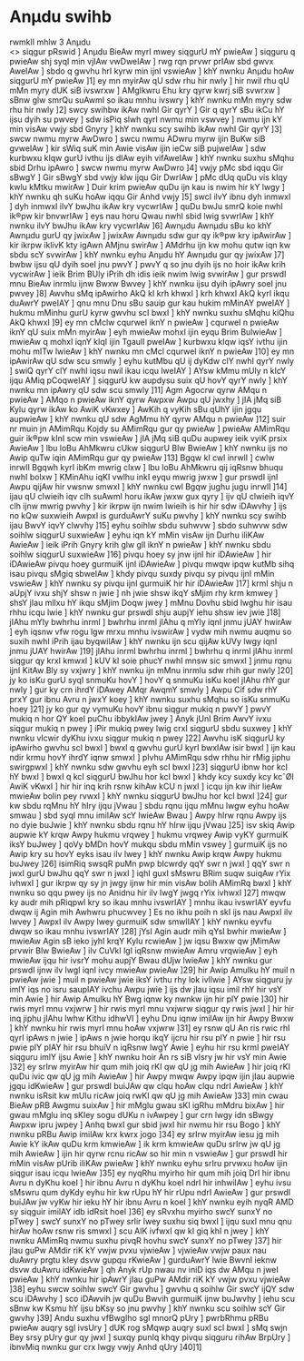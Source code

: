 # Anµdu swihb

rwmklI mhlw 3 Anµdu  
<> siqgur pRswid ] 
Anµdu BieAw myrI mwey siqgurU mY pwieAw ] 
siqguru q pwieAw shj syqI min vjIAw vwDweIAw ] 
rwg rqn prvwr prIAw sbd gwvx AweIAw ] 
sbdo q gwvhu hrI kyrw min ijnI vswieAw ] 
khY nwnku Anµdu hoAw siqgurU mY pwieAw ]1] 
ey mn myirAw qU sdw rhu hir nwly ] 
hir nwil rhu qU mMn myry dUK siB ivswrxw ] 
AMgIkwru Ehu kry qyrw kwrj siB svwrxw ] 
sBnw glw smrQu suAwmI so ikau mnhu ivswry ] 
khY nwnku mMn myry sdw rhu hir nwly ]2] 
swcy swihbw ikAw nwhI Gir qyrY ] 
Gir q qyrY sBu ikCu hY ijsu dyih su pwvey ] 
sdw isPiq slwh qyrI nwmu min vswvey ] 
nwmu ijn kY min visAw vwjy sbd Gnyry ] 
khY nwnku scy swihb ikAw nwhI Gir qyrY ]3] 
swcw nwmu myrw AwDwro ] 
swcu nwmu ADwru myrw ijin BuKw siB gvweIAw ] 
kir sWiq suK min Awie visAw ijin ieCw siB pujweIAw ] 
sdw kurbwxu kIqw gurU ivthu ijs dIAw eyih vifAweIAw ] 
khY nwnku suxhu sMqhu sbid Drhu ipAwro ] 
swcw nwmu myrw AwDwro ]4] 
vwjy pMc sbd iqqu Gir sBwgY ] 
Gir sBwgY sbd vwjy klw ijqu Gir DwrIAw ] 
pMc dUq quDu vis kIqy kwlu kMtku mwirAw ] 
Duir krim pwieAw quDu ijn kau is nwim hir kY lwgy ] 
khY nwnku qh suKu hoAw iqqu Gir Anhd vwjy ]5] 
swcI ilvY ibnu dyh inmwxI ] 
dyh inmwxI ilvY bwJhu ikAw kry vycwrIAw ] 
quDu bwJu smrQ koie nwhI ik®pw kir bnvwrIAw ] 
eys nau horu Qwau nwhI sbid lwig svwrIAw ] 
khY nwnku ilvY bwJhu ikAw kry vycwrIAw ]6] 
Awnµdu Awnµdu sBu ko khY Awnµdu gurU qy jwixAw ] 
jwixAw Awnµdu sdw gur qy ik®pw kry ipAwirAw ] 
kir ikrpw iklivK kty igAwn AMjnu swirAw ] 
AMdrhu ijn kw mohu qutw iqn kw sbdu scY svwirAw ] 
khY nwnku eyhu Anµdu hY Awnµdu gur qy jwixAw ]7] 
bwbw ijsu qU dyih soeI jnu pwvY ] 
pwvY q so jnu dyih ijs no hoir ikAw krih vycwirAw ] 
ieik Brim BUly iPrih dh idis ieik nwim lwig svwirAw ] 
gur prswdI mnu BieAw inrmlu ijnw Bwxw Bwvey ] 
khY nwnku ijsu dyih ipAwry soeI jnu pwvey ]8] 
Awvhu sMq ipAwirho AkQ kI krh khwxI ] 
krh khwxI AkQ kyrI ikqu duAwrY pweIAY ] 
qnu mnu Dnu sBu sauip gur kau hukim mMinAY pweIAY ] 
hukmu mMinhu gurU kyrw gwvhu scI bwxI ] 
khY nwnku suxhu sMqhu kiQhu AkQ khwxI ]9] 
ey mn cMclw cqurweI iknY n pwieAw ] 
cqurweI n pwieAw iknY qU suix mMn myirAw ] 
eyh mwieAw mohxI ijin eyqu Brim BulwieAw ] 
mwieAw q mohxI iqnY kIqI ijin TgaulI pweIAw ] 
kurbwxu kIqw iqsY ivthu ijin mohu mITw lwieAw ] 
khY nwnku mn cMcl cqurweI iknY n pwieAw ]10] 
ey mn ipAwirAw qU sdw scu smwly ] 
eyhu kutMbu qU ij dyKdw clY nwhI qyrY nwly ] 
swiQ qyrY clY nwhI iqsu nwil ikau icqu lweIAY ] 
AYsw kMmu mUly n kIcY ijqu AMiq pCoqweIAY ] 
siqgurU kw aupdysu suix qU hovY qyrY nwly ] 
khY nwnku mn ipAwry qU sdw scu smwly ]11] 
Agm Agocrw qyrw AMqu n pwieAw ] 
AMqo n pwieAw iknY qyrw Awpxw Awpu qU jwxhy ] 
jIA jMq siB Kylu qyrw ikAw ko AwiK vKwxey ] 
AwKih q vyKih sBu qUhY ijin jgqu aupwieAw ] 
khY nwnku qU sdw AgMmu hY qyrw AMqu n pwieAw ]12] 
suir nr muin jn AMimRqu Kojdy su AMimRqu gur qy pwieAw ] 
pwieAw AMimRqu guir ik®pw kInI scw min vswieAw ] 
jIA jMq siB quDu aupwey ieik vyiK prsix AwieAw ] 
lbu loBu AhMkwru cUkw siqgurU Blw BwieAw ] 
khY nwnku ijs no Awip quTw iqin AMimRqu gur qy pwieAw ]13] 
Bgqw kI cwl inrwlI ] 
cwlw inrwlI Bgqwh kyrI ibKm mwrig clxw ] 
lbu loBu AhMkwru qij iqRsnw bhuqu nwhI bolxw ] 
KMinAhu iqKI vwlhu inkI eyqu mwrig jwxw ] 
gur prswdI ijnI Awpu qijAw hir vwsnw smwxI ] 
khY nwnku cwl Bgqw jughu jugu inrwlI ]14] 
ijau qU clwieih iqv clh suAwmI horu ikAw jwxw gux qyry ] 
ijv qU clwieih iqvY clh ijnw mwrig pwvhy ] 
kir ikrpw ijn nwim lwieih is hir hir sdw iDAwvhy ] 
ijs no kQw suxwieih AwpxI is gurduAwrY suKu pwvhy ] 
khY nwnku scy swihb ijau BwvY iqvY clwvhy ]15] 
eyhu soihlw sbdu suhwvw ] 
sbdo suhwvw sdw soihlw siqgurU suxwieAw ] 
eyhu iqn kY mMin visAw ijn Durhu iliKAw AwieAw ] 
ieik iPrih Gnyry krih glw glI iknY n pwieAw ] 
khY nwnku sbdu soihlw siqgurU suxwieAw ]16] 
pivqu hoey sy jnw ijnI hir iDAwieAw ] 
hir iDAwieAw pivqu hoey gurmuiK ijnI iDAwieAw ] 
pivqu mwqw ipqw kutMb sihq isau pivqu sMgiq sbweIAw ] 
khdy pivqu suxdy pivqu sy pivqu ijnI mMin vswieAw ] 
khY nwnku sy pivqu ijnI gurmuiK hir hir iDAwieAw ]17] 
krmI shju n aUpjY ivxu shjY shsw n jwie ] 
nh jwie shsw ikqY sMjim rhy krm kmwey ] 
shsY jIau mlIxu hY ikqu sMjim Doqw jwey ] 
mMnu Dovhu sbid lwghu hir isau rhhu icqu lwie ] 
khY nwnku gur prswdI shju aupjY iehu shsw iev jwie ]18] 
jIAhu mYly bwhrhu inrml ] 
bwhrhu inrml jIAhu q mYly iqnI jnmu jUAY hwirAw ] 
eyh iqsnw vfw rogu lgw mrxu mnhu ivswirAw ] 
vydw mih nwmu auqmu so suxih nwhI iPrih ijau byqwilAw ] 
khY nwnku ijn scu qijAw kUVy lwgy iqnI jnmu jUAY hwirAw ]19] 
jIAhu inrml bwhrhu inrml ] 
bwhrhu q inrml jIAhu inrml siqgur qy krxI kmwxI ] 
kUV kI soie phucY nwhI mnsw sic smwxI ] 
jnmu rqnu ijnI KitAw Bly sy vxjwry ] 
khY nwnku ijn mMnu inrmlu sdw rhih gur nwly ]20] 
jy ko isKu gurU syqI snmuKu hovY ] 
hovY q snmuKu isKu koeI jIAhu rhY gur nwly ] 
gur ky crn ihrdY iDAwey AMqr AwqmY smwly ] 
Awpu Cif sdw rhY prxY gur ibnu Avru n jwxY koey ] 
khY nwnku suxhu sMqhu so isKu snmuKu hoey ]21] 
jy ko gur qy vymuKu hovY ibnu siqgur mukiq n pwvY ] 
pwvY mukiq n hor QY koeI puChu ibbykIAw jwey ] 
Anyk jUnI Brim AwvY ivxu siqgur mukiq n pwey ] 
iPir mukiq pwey lwig crxI siqgurU sbdu suxwey ] 
khY nwnku vIcwir dyKhu ivxu siqgur mukiq n pwey ]22] 
Awvhu isK siqgurU ky ipAwirho gwvhu scI bwxI ] 
bwxI q gwvhu gurU kyrI bwxIAw isir bwxI ] 
ijn kau ndir krmu hovY ihrdY iqnw smwxI ] 
pIvhu AMimRqu sdw rhhu hir rMig jiphu swirgpwxI ] 
khY nwnku sdw gwvhu eyh scI bwxI ]23] 
siqgurU ibnw hor kcI hY bwxI ] 
bwxI q kcI siqgurU bwJhu hor kcI bwxI ] 
khdy kcy suxdy kcy kcˆØI AwiK vKwxI ] 
hir hir inq krih rsnw kihAw kCU n jwxI ] 
icqu ijn kw ihir lieAw mwieAw bolin pey rvwxI ] 
khY nwnku siqgurU bwJhu hor kcI bwxI ]24] 
gur kw sbdu rqMnu hY hIry ijqu jVwau ] 
sbdu rqnu ijqu mMnu lwgw eyhu hoAw smwau ] 
sbd syqI mnu imilAw scY lwieAw Bwau ] 
Awpy hIrw rqnu Awpy ijs no dyie buJwie ] 
khY nwnku sbdu rqnu hY hIrw ijqu jVwau ]25] 
isv skiq Awip aupwie kY krqw Awpy hukmu vrqwey ] 
hukmu vrqwey Awip vyKY gurmuiK iksY buJwey ] 
qoVy bMDn hovY mukqu sbdu mMin vswey ] 
gurmuiK ijs no Awip kry su hovY eyks isau ilv lwey ] 
khY nwnku Awip krqw Awpy hukmu buJwey ]26] 
isimRiq swsqR puMn pwp bIcwrdy qqY swr n jwxI ] 
qqY swr n jwxI gurU bwJhu qqY swr n jwxI ] 
iqhI guxI sMswru BRim suqw suiqAw rYix ivhwxI ] 
gur ikrpw qy sy jn jwgy ijnw hir min visAw bolih AMimRq bwxI ] 
khY nwnku so qqu pwey ijs no Anidnu hir ilv lwgY jwgq rYix ivhwxI ]27] 
mwqw ky audr mih pRiqpwl kry so ikau mnhu ivswrIAY ] 
mnhu ikau ivswrIAY eyvfu dwqw ij Agin mih Awhwru phucwvey ] 
Es no ikhu poih n skI ijs nau AwpxI ilv lwvey ] 
AwpxI ilv Awpy lwey gurmuiK sdw smwlIAY ] 
khY nwnku eyvfu dwqw so ikau mnhu ivswrIAY ]28] 
jYsI Agin audr mih qYsI bwhir mwieAw ] 
mwieAw Agin sB ieko jyhI krqY Kylu rcwieAw ] 
jw iqsu Bwxw qw jMimAw prvwir Blw BwieAw ] 
ilv CuVkI lgI iqRsnw mwieAw Amru vrqwieAw ] 
eyh mwieAw ijqu hir ivsrY mohu aupjY Bwau dUjw lwieAw ] 
khY nwnku gur prswdI ijnw ilv lwgI iqnI ivcy mwieAw pwieAw ]29] 
hir Awip Amulku hY muil n pwieAw jwie ] 
muil n pwieAw jwie iksY ivthu rhy lok ivllwie ] 
AYsw siqguru jy imlY iqs no isru saupIAY ivchu Awpu jwie ] 
ijs dw jIau iqsu imil rhY hir vsY min Awie ] 
hir Awip Amulku hY Bwg iqnw ky nwnkw ijn hir plY pwie ]30] 
hir rwis myrI mnu vxjwrw ] 
hir rwis myrI mnu vxjwrw siqgur qy rwis jwxI ] 
hir hir inq jiphu jIAhu lwhw Kithu idhwVI ] 
eyhu Dnu iqnw imilAw ijn hir Awpy Bwxw ] 
khY nwnku hir rwis myrI mnu hoAw vxjwrw ]31] 
ey rsnw qU An ris rwic rhI qyrI ipAws n jwie ] 
ipAws n jwie horqu ikqY ijcru hir rsu plY n pwie ] 
hir rsu pwie plY pIAY hir rsu bhuiV n iqRsnw lwgY Awie ] 
eyhu hir rsu krmI pweIAY siqguru imlY ijsu Awie ] 
khY nwnku hoir An rs siB vIsry jw hir vsY min Awie ]32] 
ey srIrw myirAw hir qum mih joiq rKI qw qU jg mih AwieAw ] 
hir joiq rKI quDu ivic qw qU jg mih AwieAw ] 
hir Awpy mwqw Awpy ipqw ijin jIau aupwie jgqu idKwieAw ] 
gur prswdI buiJAw qw clqu hoAw clqu ndrI AwieAw ] 
khY nwnku isRsit kw mUlu ricAw joiq rwKI qw qU jg mih AwieAw ]33] 
min cwau BieAw pRB Awgmu suixAw ] 
hir mMglu gwau sKI igRhu mMdru bixAw ] 
hir gwau mMglu inq sKIey sogu dUKu n ivAwpey ] 
gur crn lwgy idn sBwgy Awpxw ipru jwpey ] 
Anhq bwxI gur sbid jwxI hir nwmu hir rsu Bogo ] 
khY nwnku pRBu Awip imilAw krx kwrx jogo ]34] 
ey srIrw myirAw iesu jg mih Awie kY ikAw quDu krm kmwieAw ] 
ik krm kmwieAw quDu srIrw jw qU jg mih AwieAw ] 
ijin hir qyrw rcnu ricAw so hir min n vswieAw ] 
gur prswdI hir mMin visAw pUrib iliKAw pwieAw ] 
khY nwnku eyhu srIru prvwxu hoAw ijin siqgur isau icqu lwieAw ]35] 
ey nyqRhu myirho hir qum mih joiq DrI hir ibnu Avru n dyKhu koeI ] 
hir ibnu Avru n dyKhu koeI ndrI hir inhwilAw ] 
eyhu ivsu sMswru qum dyKdy eyhu hir kw rUpu hY hir rUpu ndrI AwieAw ] 
gur prswdI buiJAw jw vyKw hir ieku hY hir ibnu Avru n koeI ] 
khY nwnku eyih nyqR AMD sy siqguir imilAY idb idRsit hoeI ]36] 
ey sRvxhu myirho swcY sunxY no pTwey ] 
swcY sunxY no pTwey srIir lwey suxhu siq bwxI ] 
ijqu suxI mnu qnu hirAw hoAw rsnw ris smwxI ] 
scu AlK ivfwxI qw kI giq khI n jwey ] 
khY nwnku AMimRq nwmu suxhu pivqR hovhu swcY sunxY no pTwey ]37] 
hir jIau guPw AMdir riK kY vwjw pvxu vjwieAw ] 
vjwieAw vwjw paux nau duAwry prgtu kIey dsvw gupqu rKwieAw ] 
gurduAwrY lwie BwvnI ieknw dsvw duAwru idKwieAw ] 
qh Anyk rUp nwau nv iniD iqs dw AMqu n jweI pwieAw ] 
khY nwnku hir ipAwrY jIau guPw AMdir riK kY vwjw pvxu vjwieAw ]38] 
eyhu swcw soihlw swcY Gir gwvhu ] 
gwvhu q soihlw Gir swcY ijQY sdw scu iDAwvhy ] 
sco iDAwvih jw quDu Bwvih gurmuiK ijnw buJwvhy ] 
iehu scu sBnw kw Ksmu hY ijsu bKsy so jnu pwvhy ] 
khY nwnku scu soihlw scY Gir gwvhy ]39] 
Andu suxhu vfBwgIho sgl mnorQ pUry ] 
pwrbRhmu pRBu pwieAw auqry sgl ivsUry ] 
dUK rog sMqwp auqry suxI scI bwxI ] 
sMq swjn Bey srsy pUry gur qy jwxI ] 
suxqy punIq khqy pivqu siqguru rihAw BrpUry ] 
ibnvMiq nwnku gur crx lwgy vwjy Anhd qUry ]40]1] 


